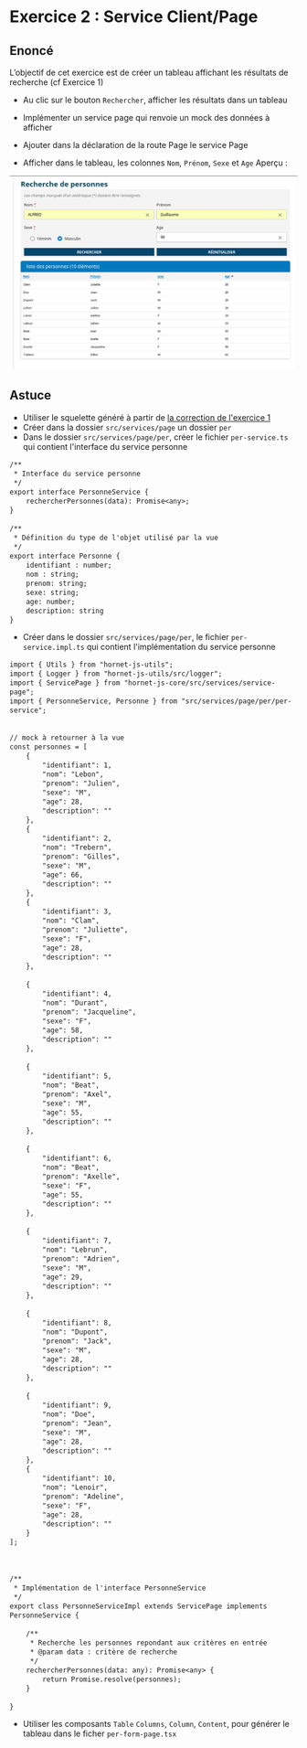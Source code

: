 # Exercice 2 : Service Client/Page

## Enoncé
L’objectif de cet exercice est de créer un tableau affichant les résultats de recherche (cf Exercice 1)
- Au clic sur le bouton `Rechercher`, afficher les résultats dans un tableau

- Implémenter un service page qui renvoie un mock des données à afficher

- Ajouter dans la déclaration de la route Page le service Page

- Afficher dans le tableau, les colonnes `Nom`, `Prénom`, `Sexe` et `Age`
Aperçu :

![Aperçu](./sources/capture.png)

## Astuce
- Utiliser le squelette généré à partir de [la correction de l'exercice 1](https://gitlab01.devng.diplomatie.gouv.fr/gitlab/hornet.js/hornet-js-formation/tree/exercice_1_vue_et_route_lite)
- Créer dans la dossier `src/services/page` un dossier `per`
- Dans le dossier `src/services/page/per`, créer le fichier `per-service.ts` qui contient l'interface du service personne

```
/**
 * Interface du service personne
 */
export interface PersonneService {
    rechercherPersonnes(data): Promise<any>;
}

/**
 * Définition du type de l'objet utilisé par la vue
 */
export interface Personne {
    identifiant : number;
    nom : string;
    prenom: string;
    sexe: string;
    age: number;
    description: string
}

```

- Créer dans le dossier `src/services/page/per`, le fichier `per-service.impl.ts` qui contient l'implémentation du service personne

```
import { Utils } from "hornet-js-utils";
import { Logger } from "hornet-js-utils/src/logger";
import { ServicePage } from "hornet-js-core/src/services/service-page";
import { PersonneService, Personne } from "src/services/page/per/per-service";


// mock à retourner à la vue
const personnes = [
    {
        "identifiant": 1,
        "nom": "Lebon",
        "prenom": "Julien",
        "sexe": "M",
        "age": 28,
        "description": ""
    },
    {
        "identifiant": 2,
        "nom": "Trebern",
        "prenom": "Gilles",
        "sexe": "M",
        "age": 66,
        "description": ""
    },
    {
        "identifiant": 3,
        "nom": "Clam",
        "prenom": "Juliette",
        "sexe": "F",
        "age": 28,
        "description": ""
    },

    {
        "identifiant": 4,
        "nom": "Durant",
        "prenom": "Jacqueline",
        "sexe": "F",
        "age": 58,
        "description": ""
    },

    {
        "identifiant": 5,
        "nom": "Beat",
        "prenom": "Axel",
        "sexe": "M",
        "age": 55,
        "description": ""
    },

    {
        "identifiant": 6,
        "nom": "Beat",
        "prenom": "Axelle",
        "sexe": "F",
        "age": 55,
        "description": ""
    },

    {
        "identifiant": 7,
        "nom": "Lebrun",
        "prenom": "Adrien",
        "sexe": "M",
        "age": 29,
        "description": ""
    },

    {
        "identifiant": 8,
        "nom": "Dupont",
        "prenom": "Jack",
        "sexe": "M",
        "age": 28,
        "description": ""
    },

    {
        "identifiant": 9,
        "nom": "Doe",
        "prenom": "Jean",
        "sexe": "M",
        "age": 28,
        "description": ""
    },
    {
        "identifiant": 10,
        "nom": "Lenoir",
        "prenom": "Adeline",
        "sexe": "F",
        "age": 28,
        "description": ""
    }
];



/**
 * Implémentation de l'interface PersonneService
 */
export class PersonneServiceImpl extends ServicePage implements PersonneService {

    /**
     * Recherche les personnes repondant aux critères en entrée
     * @param data : critère de recherche
     */
    rechercherPersonnes(data: any): Promise<any> {
        return Promise.resolve(personnes);
    }

}

```

- Utiliser les composants `Table` `Columns`, `Column`, `Content`, pour générer le tableau dans le ficher `per-form-page.tsx`

